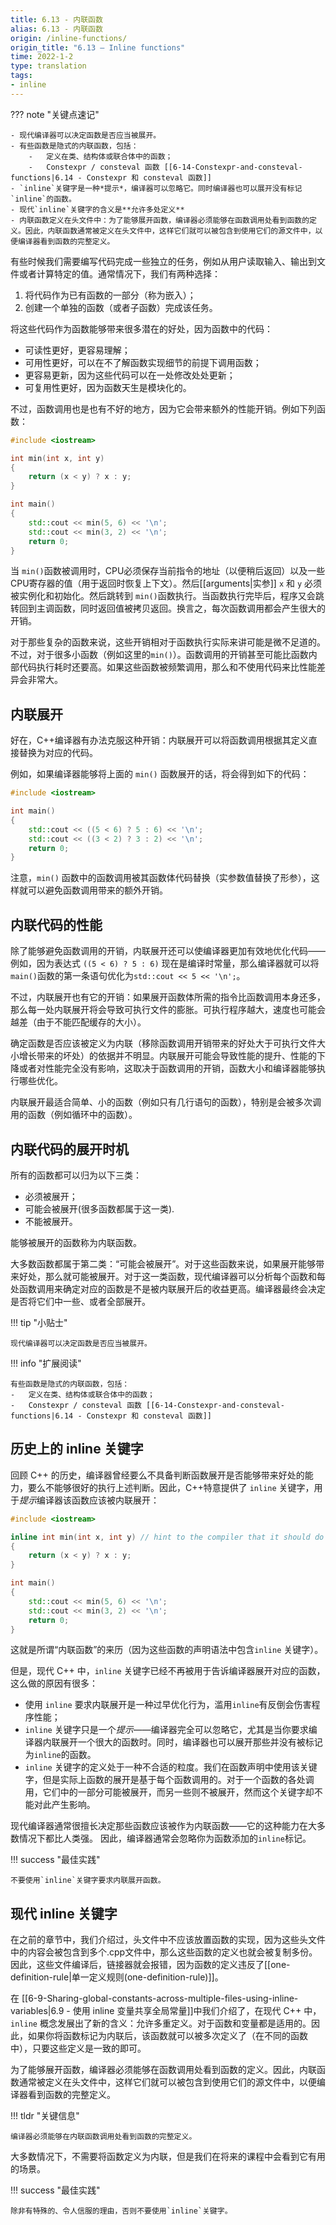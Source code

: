 ```yaml
---
title: 6.13 - 内联函数
alias: 6.13 - 内联函数
origin: /inline-functions/
origin_title: "6.13 — Inline functions"
time: 2022-1-2
type: translation
tags:
- inline
---
```


??? note "关键点速记"

	- 现代编译器可以决定函数是否应当被展开。
	- 有些函数是隐式的内联函数，包括：
		-   定义在类、结构体或联合体中的函数；
		-   Constexpr / consteval 函数 [[6-14-Constexpr-and-consteval-functions|6.14 - Constexpr 和 consteval 函数]]
	- `inline`关键字是一种*提示*，编译器可以忽略它。同时编译器也可以展开没有标记`inline`的函数。
	- 现代`inline`关键字的含义是**允许多处定义**
	- 内联函数定义在头文件中：为了能够展开函数，编译器必须能够在函数调用处看到函数的定义。因此，内联函数通常被定义在头文件中，这样它们就可以被包含到使用它们的源文件中，以便编译器看到函数的完整定义。


有些时候我们需要编写代码完成一些独立的任务，例如从用户读取输入、输出到文件或者计算特定的值。通常情况下，我们有两种选择：

1.  将代码作为已有函数的一部分（称为嵌入）；
2.  创建一个单独的函数（或者子函数）完成该任务。

将这些代码作为函数能够带来很多潜在的好处，因为函数中的代码：

- 可读性更好，更容易理解；
- 可用性更好，可以在不了解函数实现细节的前提下调用函数；
- 更容易更新，因为这些代码可以在一处修改处处更新；
- 可复用性更好，因为函数天生是模块化的。

不过，函数调用也是也有不好的地方，因为它会带来额外的性能开销。例如下列函数：

```cpp
#include <iostream>

int min(int x, int y)
{
    return (x < y) ? x : y;
}

int main()
{
    std::cout << min(5, 6) << '\n';
    std::cout << min(3, 2) << '\n';
    return 0;
}
```


当 `min()`函数被调用时，CPU必须保存当前指令的地址（以便稍后返回）以及一些CPU寄存器的值（用于返回时恢复上下文）。然后[[arguments|实参]] `x` 和 `y` 必须被实例化和初始化。然后跳转到 `min()`函数执行。当函数执行完毕后，程序又会跳转回到主调函数，同时返回值被拷贝返回。换言之，每次函数调用都会产生很大的开销。

对于那些复杂的函数来说，这些开销相对于函数执行实际来讲可能是微不足道的。不过，对于很多小函数（例如这里的`min()`）。函数调用的开销甚至可能比函数内部代码执行耗时还要高。如果这些函数被频繁调用，那么和不使用代码来比性能差异会非常大。


## 内联展开

好在，C++编译器有办法克服这种开销：内联展开可以将函数调用根据其定义直接替换为对应的代码。

例如，如果编译器能够将上面的 `min()` 函数展开的话，将会得到如下的代码：

```cpp
#include <iostream>

int main()
{
    std::cout << ((5 < 6) ? 5 : 6) << '\n';
    std::cout << ((3 < 2) ? 3 : 2) << '\n';
    return 0;
}
```

注意，`min()` 函数中的函数调用被其函数体代码替换（实参数值替换了形参），这样就可以避免函数调用带来的额外开销。

## 内联代码的性能

除了能够避免函数调用的开销，内联展开还可以使编译器更加有效地优化代码——例如，因为表达式 `((5 < 6) ? 5 : 6)` 现在是编译时常量，那么编译器就可以将`main()`函数的第一条语句优化为`std::cout << 5 << '\n';`。

不过，内联展开也有它的开销：如果展开函数体所需的指令比函数调用本身还多，那么每一处内联展开将会导致可执行文件的膨胀。可执行程序越大，速度也可能会越差（由于不能匹配缓存的大小）。

确定函数是否应该被定义为内联（移除函数调用开销带来的好处大于可执行文件大小增长带来的坏处）的依据并不明显。内联展开可能会导致性能的提升、性能的下降或者对性能完全没有影响，这取决于函数调用的开销，函数大小和编译器能够执行哪些优化。

内联展开最适合简单、小的函数（例如只有几行语句的函数），特别是会被多次调用的函数（例如循环中的函数）。


## 内联代码的展开时机

所有的函数都可以归为以下三类：

-   必须被展开；
-   可能会被展开(很多函数都属于这一类).
-   不能被展开。

能够被展开的函数称为内联函数。

大多数函数都属于第二类：“可能会被展开”。对于这些函数来说，如果展开能够带来好处，那么就可能被展开。对于这一类函数，现代编译器可以分析每个函数和每处函数调用来确定对应的函数是不是被内联展开后的收益更高。编译器最终会决定是否将它们中一些、或者全部展开。

!!! tip "小贴士"

	现代编译器可以决定函数是否应当被展开。
	
!!! info "扩展阅读"

    有些函数是隐式的内联函数，包括：
	-   定义在类、结构体或联合体中的函数；
	-   Constexpr / consteval 函数 [[6-14-Constexpr-and-consteval-functions|6.14 - Constexpr 和 consteval 函数]]

## 历史上的 inline 关键字

回顾 C++ 的历史，编译器曾经要么不具备判断函数展开是否能够带来好处的能力，要么不能够很好的执行上述判断。因此，C++特意提供了 `inline` 关键字，用于*提示*编译器该函数应该被内联展开：

```cpp
#include <iostream>

inline int min(int x, int y) // hint to the compiler that it should do inline expansion of this function
{
    return (x < y) ? x : y;
}

int main()
{
    std::cout << min(5, 6) << '\n';
    std::cout << min(3, 2) << '\n';
    return 0;
}
```


这就是所谓“内联函数”的来历（因为这些函数的声明语法中包含`inline` 关键字）。

但是，现代 C++ 中，`inline` 关键字已经不再被用于告诉编译器展开对应的函数，这么做的原因有很多：

-   使用 `inline` 要求内联展开是一种过早优化行为，滥用`inline`有反倒会伤害程序性能；
-   `inline` 关键字只是一个*提示*——编译器完全可以忽略它，尤其是当你要求编译器内联展开一个很大的函数时。同时，编译器也可以展开那些并没有被标记为`inline`的函数。
-   `inline` 关键字的定义处于一种不合适的粒度。我们在函数声明中使用该关键字，但是实际上函数的展开是基于每个函数调用的。对于一个函数的各处调用，它们中的一部分可能被展开，而另一些则不被展开，然而这个关键字却不能对此产生影响。

现代编译器通常很擅长决定那些函数应该被作为内联函数——它的这种能力在大多数情况下都比人类强。 因此，编译器通常会忽略你为函数添加的`inline`标记。

!!! success "最佳实践"

	不要使用`inline`关键字要求内联展开函数。
	
## 现代 inline 关键字

在之前的章节中，我们介绍过，头文件中不应该放置函数的实现，因为这些头文件中的内容会被包含到多个.cpp文件中，那么这些函数的定义也就会被复制多份。因此，这些文件编译后，链接器就会报错，因为函数的定义违反了[[one-definition-rule|单一定义规则(one-definition-rule)]]。


在 [[6-9-Sharing-global-constants-across-multiple-files-using-inline-variables|6.9 - 使用 inline 变量共享全局常量]]中我们介绍了，在现代 C++ 中，`inline` 概念发展出了新的含义：允许多重定义。对于函数和变量都是适用的。因此，如果你将函数标记为内联后，该函数就可以被多次定义了（在不同的函数中），只要这些定义是一致的即可。

为了能够展开函数，编译器必须能够在函数调用处看到函数的定义。因此，内联函数通常被定义在头文件中，这样它们就可以被包含到使用它们的源文件中，以便编译器看到函数的完整定义。


!!! tldr "关键信息"

	编译器必须能够在内联函数调用处看到函数的完整定义。

大多数情况下，不需要将函数定义为内联，但是我们在将来的课程中会看到它有用的场景。

!!! success "最佳实践"

	除非有特殊的、令人信服的理由，否则不要使用`inline`关键字。
	
